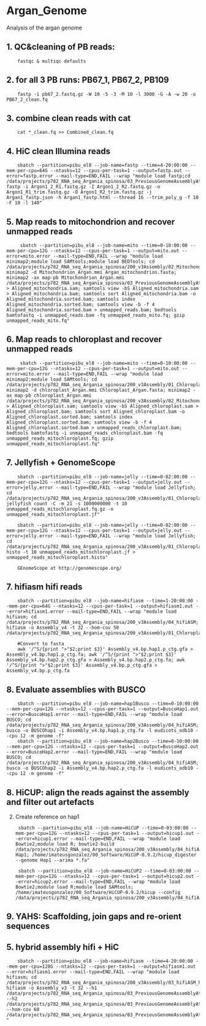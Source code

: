 # Argan_Genome
Analysis of the argan genome

## 1. QC&cleaning of PB reads:

        fastqc & multiqc defaults

## 2. for all 3 PB runs: PB67_1,  PB67_2, PB109

        fastp -i pb67_2.fastq.gz -W 10 -5 -3 -M 10 -l 3000 -G -A -w 20 -o PB67_2_clean.fq

## 3. combine clean reads with cat

        cat *_clean.fq >> Combined_clean.fq 


##  4. HiC clean Illumina reads

        sbatch --partition=pibu_el8 --job-name=fastp --time=4-20:00:00 --mem-per-cpu=64G --ntasks=12 --cpus-per-task=1 --output=fastp.out --error=fastp.error --mail-type=END,FAIL --wrap "module load fastp;cd /data/projects/p782_RNA_seq_Argania_spinosa/03_PreviousGenomeAssemblyAttemps/20_GenomeAssembly/02_HiC; fastp -i Argon1_2_R1.fastq.gz -I Argon1_2_R2.fastq.gz -o Argon1_R1_trim.fastq.gz -O Argon1_R2_trim.fastq.gz -j Argan1_fastp.json -h Argan1_fastp.html --thread 16 --trim_poly_g -f 10 -F 10 -l 140"

## 5. Map reads to mitochondrion and recover unmapped reads

         sbatch --partition=pibu_el8 --job-name=mito --time=0-10:00:00 --mem-per-cpu=12G --ntasks=12 --cpus-per-task=1 --output=mito.out --error=mito.error --mail-type=END,FAIL --wrap "module load minimap2;module load SAMtools;module load BEDTools; cd /data/projects/p782_RNA_seq_Argania_spinosa/200_v3Assembly/02_Mitochondria; minimap2 -d Mitochondrion_Argan.mmi Argan_mitochondrion.fasta; minimap2 -ax map-pb Mitochondrion_Argan.mmi /data/projects/p782_RNA_seq_Argania_spinosa/03_PreviousGenomeAssemblyAttemps/20_GenomeAssembly/01_Hifi/Combined_clean.fq.gz > Aligned_mitochondria.sam; samtools view -bS Aligned_mitochondria.sam > Aligned_mitochondria.bam; samtools sort Aligned_mitochondria.bam -o Aligned_mitochondria.sorted.bam; samtools index Aligned_mitochondria.sorted.bam; samtools view -b -f 4 Aligned_mitochondria.sorted.bam > unmapped_reads.bam; bedtools bamtofastq -i unmapped_reads.bam -fq unmapped_reads_mito.fq; gzip unmapped_reads_mito.fq"

## 6. Map reads to chloroplast and recover unmapped reads

         sbatch --partition=pibu_el8 --job-name=mito --time=0-10:00:00 --mem-per-cpu=12G --ntasks=12 --cpus-per-task=1 --output=mito.out --error=mito.error --mail-type=END,FAIL --wrap "module load minimap2;module load SAMtools; cd /data/projects/p782_RNA_seq_Argania_spinosa/200_v3Assembly/01_Chloroplast; minimap2 -d chloroplast_Argan.mmi Chloroplast_Argan.fasta; minimap2 -ax map-pb chloroplast_Argan.mmi /data/projects/p782_RNA_seq_Argania_spinosa/200_v3Assembly/02_Mitochondria/unmapped_reads_mito.fq.gz > Aligned_chloroplast.sam; samtools view -bS Aligned_chloroplast.sam > Aligned_chloroplast.bam; samtools sort Aligned_chloroplast.bam -o Aligned_chloroplast.sorted.bam; samtools index Aligned_chloroplast.sorted.bam; samtools view -b -f 4 Aligned_chloroplast.sorted.bam > unmapped_reads_chloroplast.bam; bedtools bamtofastq -i unmapped_reads_chloroplast.bam -fq unmapped_reads_mitochloroplast.fq; gzip unmapped_reads_mitochloroplast.fq"

## 7. Jellyfish + GenomeScope

        sbatch --partition=pibu_el8 --job-name=jelly --time=0-02:00:00 --mem-per-cpu=12G --ntasks=12 --cpus-per-task=1 --output=jelly.out --error=jelly.error --mail-type=END,FAIL --wrap "module load Jellyfish; cd /data/projects/p782_RNA_seq_Argania_spinosa/200_v3Assembly/01_Chloroplast; jellyfish count -C -m 21 -s 1000000000 -t 10 unmapped_reads_mitochloroplast.fq.gz -o unmapped_reads_mitochloroplast.jf"

        sbatch --partition=pibu_el8 --job-name=jelly --time=0-02:00:00 --mem-per-cpu=12G --ntasks=12 --cpus-per-task=1 --output=jelly.out --error=jelly.error --mail-type=END,FAIL --wrap "module load Jellyfish; cd /data/projects/p782_RNA_seq_Argania_spinosa/200_v3Assembly/01_Chloroplast;jellyfish histo -t 10 unmapped_reads_mitochloroplast.jf > unmapped_reads_mitochloroplast.histo"

        GEnomeScope at http://genomescope.org/

## 7. hifiasm hifi reads


        sbatch --partition=pibu_el8 --job-name=hifiasm --time=1-20:00:00 --mem-per-cpu=64G --ntasks=12 --cpus-per-task=1 --output=hifiasm1.out --error=hifiasm1.error --mail-type=END,FAIL --wrap "module load hifiasm; cd /data/projects/p782_RNA_seq_Argania_spinosa/200_v3Assembly/04_hifiASM; hifiasm -o Assembly_v4 -t 32 --hom-cov 50 /data/projects/p782_RNA_seq_Argania_spinosa/200_v3Assembly/01_Chloroplast/unmapped_reads_mitochloroplast.fq"

        #Convert to fasta
        awk '/^S/{print ">"$2;print $3}' Assembly_v4.bp.hap1.p_ctg.gfa > Assembly_v4.bp.hap1.p_ctg.fa; awk '/^S/{print ">"$2;print $3}' Assembly_v4.bp.hap2.p_ctg.gfa > Assembly_v4.bp.hap2.p_ctg.fa; awk '/^S/{print ">"$2;print $3}' Assembly_v4.bp.p_ctg.gfa > Assembly_v4.bp.p_ctg.fa


## 8. Evaluate assemblies with BUSCO

        sbatch --partition=pibu_el8 --job-name=hap1Busco --time=0-10:00:00 --mem-per-cpu=12G --ntasks=12 --cpus-per-task=1 --output=BuscoHap1.out --error=BuscoHap1.error --mail-type=END,FAIL --wrap "module load BUSCO; cd /data/projects/p782_RNA_seq_Argania_spinosa/200_v3Assembly/04_hifiASM; busco -o BUSCOhap1 -i Assembly_v4.bp.hap1.p_ctg.fa -l eudicots_odb10 --cpu 12 -m genome -f"
        sbatch --partition=pibu_el8 --job-name=hap2Busco --time=0-10:00:00 --mem-per-cpu=12G --ntasks=12 --cpus-per-task=1 --output=BuscoHap2.out --error=BuscoHap2.error --mail-type=END,FAIL --wrap "module load BUSCO; cd /data/projects/p782_RNA_seq_Argania_spinosa/200_v3Assembly/04_hifiASM; busco -o BUSCOhap2 -i Assembly_v4.bp.hap2.p_ctg.fa -l eudicots_odb10 --cpu 12 -m genome -f"

## 8. HiCUP: align the reads against the assembly and filter out artefacts


2. Create reference on hap1

        sbatch --partition=pibu_el8 --job-name=HiCUP --time=0-03:00:00 --mem-per-cpu=12G --ntasks=12 --cpus-per-task=1 --output=hicup1.out --error=hicup1.error --mail-type=END,FAIL --wrap "module load Bowtie2;module load R; bowtie2-build /data/projects/p782_RNA_seq_Argania_spinosa/200_v3Assembly/04_hifiASM/Assembly_v4.bp.hap1.p_ctg.fa Hap1; /home/imateusgonzalez/00_Software/HiCUP-0.9.2/hicup_digester --genome Hap1 --arima *.fa" 

        sbatch --partition=pibu_el8 --job-name=HiCUP2 --time=0-03:00:00 --mem-per-cpu=12G --ntasks=12 --cpus-per-task=1 --output=hicup2.out --error=hicup2.error --mail-type=END,FAIL --wrap "module load Bowtie2;module load R;module load SAMtools; /home/imateusgonzalez/00_Software/HiCUP-0.9.2/hicup --config /data/projects/p782_RNA_seq_Argania_spinosa/200_v3Assembly/04_hifiASM/HiCUP/HiCUP_Conf.txt"

## 9. YAHS:  Scaffolding, join gaps and re-orient sequences

         
## 5. hybrid assembly hifi + HiC


        sbatch --partition=pibu_el8 --job-name=hifiasm --time=4-20:00:00 --mem-per-cpu=128G --ntasks=12 --cpus-per-task=1 --output=hifiasm1.out --error=hifiasm1.error --mail-type=END,FAIL --wrap "module load hifiasm; cd /data/projects/p782_RNA_seq_Argania_spinosa/200_v3Assembly/03_hifiASM_hybrid; hifiasm -o Assembly_v3 -t 32 --h1 /data/projects/p782_RNA_seq_Argania_spinosa/03_PreviousGenomeAssemblyAttemps/20_GenomeAssembly/02_HiC/Argon1_R1_trim.fastq.gz --h2 /data/projects/p782_RNA_seq_Argania_spinosa/03_PreviousGenomeAssemblyAttemps/20_GenomeAssembly/02_HiC/Argon1_R2_trim.fastq.gz --hom-cov 60 /data/projects/p782_RNA_seq_Argania_spinosa/03_PreviousGenomeAssemblyAttemps/20_GenomeAssembly/01_Hifi/Combined_clean.fq.gz "
